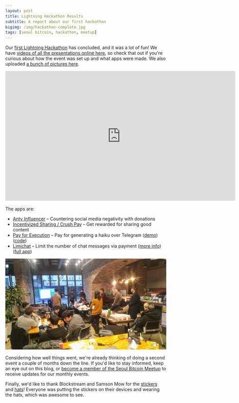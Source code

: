 ```yaml
---
layout: post
title: Lightning Hackathon Results
subtitle: A report about our first hackathon
bigimg: /img/hackathon-complete.jpg
tags: [seoul bitcoin, hackathon, meetup]
---
```

Our [first Lightning Hackathon](https://seoulbitcoin.kr/2018-12-05-lightning-hackathon/) has concluded, and it was a lot of fun! We have [videos of all the presentations online here](https://www.youtube.com/watch?v=NQ3dh5KziQU&index=1&list=PL1ag2C4FPqOvEg07XJBSj9x0wRUVv_6kt), so check that out if you're curious about how the event was set up and what apps were made. We also uploaded [a bunch of pictures here](https://www.meetup.com/seoulbitcoin/photos/29573042/).

<iframe width="720" height="405" src="https://www.youtube.com/embed/NQ3dh5KziQU?list=PL1ag2C4FPqOvEg07XJBSj9x0wRUVv_6kt" frameborder="0" allow="accelerometer; autoplay; encrypted-media; gyroscope; picture-in-picture" allowfullscreen></iframe>

The apps are:

- [Anty Influencer](https://www.youtube.com/watch?v=FHdao4kNp3o&index=2&list=PL1ag2C4FPqOvEg07XJBSj9x0wRUVv_6kt) – Countering social media negativity with donations
- [Incentivized Sharing / Crush Pay](https://www.youtube.com/watch?v=CEwRv7qw4fY&index=3&list=PL1ag2C4FPqOvEg07XJBSj9x0wRUVv_6kt) – Get rewarded for sharing good content
- [Pay for Execution](https://www.youtube.com/watch?v=0y_8M2DOtz8&index=4&list=PL1ag2C4FPqOvEg07XJBSj9x0wRUVv_6kt) – Pay for generating a haiku over Telegram ([demo](https://t.me/lightingNetworkHackathon_bot)) ([code](https://github.com/prokopevaleksey/lightningNetworkHackathon2019january/blob/master/haikuBot.py))
- [Limichat](https://www.youtube.com/watch?v=6kBkCLoLukw&list=PL1ag2C4FPqOvEg07XJBSj9x0wRUVv_6kt&index=5) – Limit the number of chat messages via payment ([more info](https://medium.com/@RubenSomsen/limichat-lightning-chat-app-5540615e8369)) ([full app](https://limichat.herokuapp.com))

![Hackathon in Progress](/img/hackingaway.jpeg)

Considering how well things went, we're already thinking of doing a second event a couple of months down the line. If you'd like to stay informed, keep an eye out on this blog, or [become a member of the Seoul Bitcoin Meetup](https://www.meetup.com/seoulbitcoin) to receive updates for our monthly events.

Finally, we'd like to thank Blockstream and Samson Mow for the [stickers](https://twitter.com/SomsenRuben/status/1074326669345714176) and [hats](https://twitter.com/SomsenRuben/status/1075793069734162433)! Everyone was putting the stickers on their devices and wearing the hats, which was awesome to see.